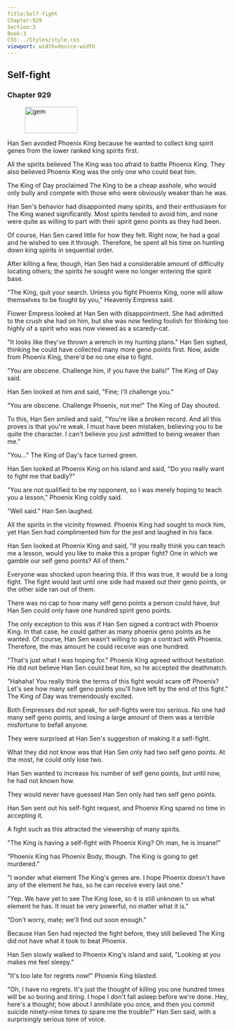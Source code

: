 ```yaml
---
Title:Self-fight 
Chapter:929 
Section:3 
Book:3 
CSS:../Styles/style.css 
viewport: width=device-width
---
```

  
## Self-fight
### Chapter 929
  
<figure>
	<img src="../Images/gem.gif" alt="gem" id="gem" width="120" height="60" />
</figure>
  

  
Han Sen avoided Phoenix King because he wanted to collect king spirit genes from the lower ranked king spirits first.

All the spirits believed The King was too afraid to battle Phoenix King. They also believed Phoenix King was the only one who could beat him.

The King of Day proclaimed The King to be a cheap asshole, who would only bully and compete with those who were obviously weaker than he was.

Han Sen's behavior had disappointed many spirits, and their enthusiasm for The King waned significantly. Most spirits tended to avoid him, and none were quite as willing to part with their spirit geno points as they had been.

Of course, Han Sen cared little for how they felt. Right now, he had a goal and he wished to see it through. Therefore, he spent all his time on hunting down king spirits in sequential order.

After killing a few, though, Han Sen had a considerable amount of difficulty locating others; the spirits he sought were no longer entering the spirit base.

"The King, quit your search. Unless you fight Phoenix King, none will allow themselves to be fought by you," Heavenly Empress said.

Flower Empress looked at Han Sen with disappointment. She had admitted to the crush she had on him, but she was now feeling foolish for thinking too highly of a spirit who was now viewed as a scaredy-cat.

"It looks like they've thrown a wrench in my hunting plans." Han Sen sighed, thinking he could have collected many more geno points first. Now, aside from Phoenix King, there'd be no one else to fight.

"You are obscene. Challenge him, if you have the balls!" The King of Day said.

Han Sen looked at him and said, "Fine; I'll challenge you."

"You are obscene. Challenge Phoenix, not me!" The King of Day shouted.

To this, Han Sen smiled and said, "You're like a broken record. And all this proves is that you're weak. I must have been mistaken, believing you to be quite the character. I can't believe you just admitted to being weaker than me."

"You..." The King of Day's face turned green.

Han Sen looked at Phoenix King on his island and said, "Do you really want to fight me that badly?"

"You are not qualified to be my opponent, so I was merely hoping to teach you a lesson," Phoenix King coldly said.

"Well said." Han Sen laughed.

All the spirits in the vicinity frowned. Phoenix King had sought to mock him, yet Han Sen had complimented him for the jest and laughed in his face.

Han Sen looked at Phoenix King and said, "If you really think you can teach me a lesson, would you like to make this a proper fight? One in which we gamble our self geno points? All of them."

Everyone was shocked upon hearing this. If this was true, it would be a long fight. The fight would last until one side had maxed out their geno points, or the other side ran out of them.

There was no cap to how many self geno points a person could have, but Han Sen could only have one hundred spirit geno points.

The only exception to this was if Han Sen signed a contract with Phoenix King. In that case, he could gather as many phoenix geno points as he wanted. Of course, Han Sen wasn't willing to sign a contract with Phoenix. Therefore, the max amount he could receive was one hundred.

"That's just what I was hoping for." Phoenix King agreed without hesitation. He did not believe Han Sen could beat him, so he accepted the deathmatch.

"Hahaha! You really think the terms of this fight would scare off Phoenix? Let's see how many self geno points you'll have left by the end of this fight." The King of Day was tremendously excited.

Both Empresses did not speak, for self-fights were too serious. No one had many self geno points, and losing a large amount of them was a terrible misfortune to befall anyone.

They were surprised at Han Sen's suggestion of making it a self-fight.

What they did not know was that Han Sen only had two self geno points. At the most, he could only lose two.

Han Sen wanted to increase his number of self geno points, but until now, he had not known how.

They would never have guessed Han Sen only had two self geno points.

Han Sen sent out his self-fight request, and Phoenix King spared no time in accepting it.

A fight such as this attracted the viewership of many spirits.

"The King is having a self-fight with Phoenix King? Oh man, he is insane!"

"Phoenix King has Phoenix Body, though. The King is going to get murdered."

"I wonder what element The King's genes are. I hope Phoenix doesn't have any of the element he has, so he can receive every last one."

"Yep. We have yet to see The King lose, so it is still unknown to us what element he has. It must be very powerful, no matter what it is."

"Don't worry, mate; we'll find out soon enough."

Because Han Sen had rejected the fight before, they still believed The King did not have what it took to beat Phoenix.

Han Sen slowly walked to Phoenix King's island and said, "Looking at you makes me feel sleepy."

"It's too late for regrets now!" Phoenix King blasted.

"Oh, I have no regrets. It's just the thought of killing you one hundred times will be so boring and tiring. I hope I don't fall asleep before we're done. Hey, here's a thought; how about I annihilate you once, and then you commit suicide ninety-nine times to spare me the trouble?" Han Sen said, with a surprisingly serious tone of voice.